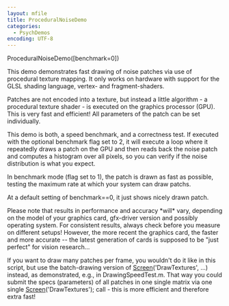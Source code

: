 ```yaml
---
layout: mfile
title: ProceduralNoiseDemo
categories:
  - PsychDemos
encoding: UTF-8
---
```


ProceduralNoiseDemo([benchmark=0])

This demo demonstrates fast drawing of noise patches via use of
procedural texture mapping. It only works on hardware with support for
the GLSL shading language, vertex- and fragment-shaders.

Patches are not encoded into a texture, but instead a little algorithm -
a procedural texture shader - is executed on the graphics processor
(GPU). This is very fast and efficient! All parameters of the patch can
be set individually.

This demo is both, a speed benchmark, and a correctness test. If executed
with the optional benchmark flag set to 2, it will execute a loop where
it repeatedly draws a patch on the GPU and then reads back the noise
patch and computes a histogram over all pixels, so you can verify if the
noise distribution is what you expect.

In benchmark mode (flag set to 1), the patch is drawn as fast as
possible, testing the maximum rate at which your system can draw patchs.

At a default setting of benchmark==0, it just shows nicely drawn patch.

Please note that results in performance and accuracy \*will\* vary,
depending on the model of your graphics card, gfx-driver version and
possibly operating system. For consistent results, always check before
you measure on different setups! However, the more recent the graphics
card, the faster and more accurate -- the latest generation of cards is
supposed to be "just perfect" for vision research...

If you want to draw many patches per frame, you wouldn't do it like in
this script, but use the batch-drawing version of [Screen](/docs/Screen)('DrawTextures',
...) instead, as demonstrated, e.g., in DrawingSpeedTest.m. That way you
could submit the specs (parameters) of all patches in one single matrix
via one single [Screen](/docs/Screen)('DrawTextures'); call - this is more efficient and
therefore extra fast!
